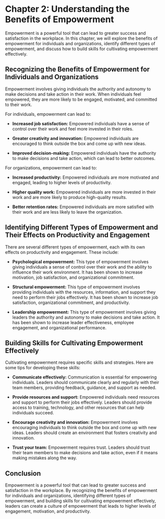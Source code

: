 Chapter 2: Understanding the Benefits of Empowerment
====================================================

Empowerment is a powerful tool that can lead to greater success and satisfaction in the workplace. In this chapter, we will explore the benefits of empowerment for individuals and organizations, identify different types of empowerment, and discuss how to build skills for cultivating empowerment effectively.

Recognizing the Benefits of Empowerment for Individuals and Organizations
-------------------------------------------------------------------------

Empowerment involves giving individuals the authority and autonomy to make decisions and take action in their work. When individuals feel empowered, they are more likely to be engaged, motivated, and committed to their work.

For individuals, empowerment can lead to:

* **Increased job satisfaction:** Empowered individuals have a sense of control over their work and feel more invested in their roles.

* **Greater creativity and innovation:** Empowered individuals are encouraged to think outside the box and come up with new ideas.

* **Improved decision-making:** Empowered individuals have the authority to make decisions and take action, which can lead to better outcomes.

For organizations, empowerment can lead to:

* **Increased productivity:** Empowered individuals are more motivated and engaged, leading to higher levels of productivity.

* **Higher quality work:** Empowered individuals are more invested in their work and are more likely to produce high-quality results.

* **Better retention rates:** Empowered individuals are more satisfied with their work and are less likely to leave the organization.

Identifying Different Types of Empowerment and Their Effects on Productivity and Engagement
-------------------------------------------------------------------------------------------

There are several different types of empowerment, each with its own effects on productivity and engagement. These include:

* **Psychological empowerment:** This type of empowerment involves giving individuals a sense of control over their work and the ability to influence their work environment. It has been shown to increase motivation, job satisfaction, and organizational commitment.

* **Structural empowerment:** This type of empowerment involves providing individuals with the resources, information, and support they need to perform their jobs effectively. It has been shown to increase job satisfaction, organizational commitment, and productivity.

* **Leadership empowerment:** This type of empowerment involves giving leaders the authority and autonomy to make decisions and take action. It has been shown to increase leader effectiveness, employee engagement, and organizational performance.

Building Skills for Cultivating Empowerment Effectively
-------------------------------------------------------

Cultivating empowerment requires specific skills and strategies. Here are some tips for developing these skills:

* **Communicate effectively:** Communication is essential for empowering individuals. Leaders should communicate clearly and regularly with their team members, providing feedback, guidance, and support as needed.

* **Provide resources and support:** Empowered individuals need resources and support to perform their jobs effectively. Leaders should provide access to training, technology, and other resources that can help individuals succeed.

* **Encourage creativity and innovation:** Empowerment involves encouraging individuals to think outside the box and come up with new ideas. Leaders should create an environment that fosters creativity and innovation.

* **Trust your team:** Empowerment requires trust. Leaders should trust their team members to make decisions and take action, even if it means making mistakes along the way.

Conclusion
----------

Empowerment is a powerful tool that can lead to greater success and satisfaction in the workplace. By recognizing the benefits of empowerment for individuals and organizations, identifying different types of empowerment, and building skills for cultivating empowerment effectively, leaders can create a culture of empowerment that leads to higher levels of engagement, motivation, and productivity.
